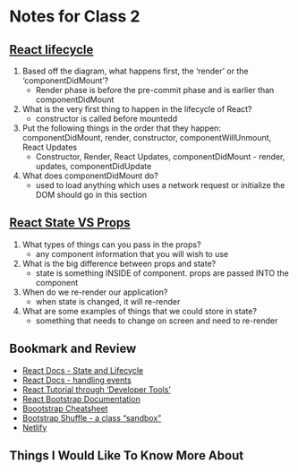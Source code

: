 # Notes for Class 2

## [React lifecycle](https://medium.com/@joshuablankenshipnola/react-component-lifecycle-events-cb77e670a093)

1. Based off the diagram, what happens first, the ‘render’ or the ‘componentDidMount’?
    * Render phase is before the pre-commit phase and is earlier than componentDidMount
2. What is the very first thing to happen in the lifecycle of React?
    * constructor is called before mountedd
3. Put the following things in the order that they happen: componentDidMount, render, constructor, componentWillUnmount, React Updates
    * Constructor, Render, React Updates, componentDidMount - render, updates, componentDidUpdate
4. What does componentDidMount do?
    * used to load anything which uses a network request or initialize the DOM should go in this section

## [React State VS Props](https://www.youtube.com/watch?v=IYvD9oBCuJI)

1. What types of things can you pass in the props?
    * any component information that you will wish to use
2. What is the big difference between props and state?
    * state is something INSIDE of component. props are passed INTO the component
3. When do we re-render our application?
    * when state is changed, it will re-render
4. What are some examples of things that we could store in state?
    * something that needs to change on screen and need to re-render

## Bookmark and Review

* [React Docs - State and Lifecycle](https://reactjs.org/docs/state-and-lifecycle.html)
* [React Docs - handling events](https://reactjs.org/docs/handling-events.html)
* [React Tutorial through ‘Developer Tools’](https://reactjs.org/tutorial/tutorial.html)
* [React Bootstrap Documentation](https://react-bootstrap.github.io/)
* [Boootstrap Cheatsheet](https://getbootstrap.com/docs/5.0/examples/cheatsheet/)
* [Bootstrap Shuffle - a class “sandbox”](https://bootstrapshuffle.com/classes)
* [Netlify](https://www.netlify.com/)

## Things I Would Like To Know More About
